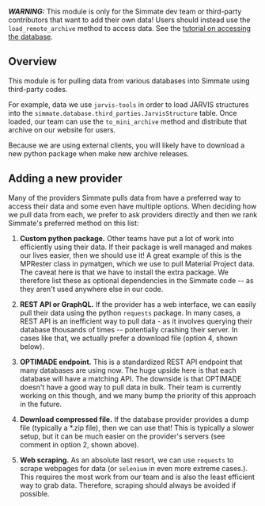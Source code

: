 
_**WARNING:**_ This module is only for the Simmate dev team or third-party contributors that want to add their own data! Users should instead use the `load_remote_archive` method to access data. See the [tutorial on accessing the database](https://github.com/jacksund/simmate/blob/main/tutorials/05_Search_the_database.md).


Overview
--------

This module is for pulling data from various databases into Simmate using third-party codes. 

For example, data we use `jarvis-tools` in order to load JARVIS structures into the `simmate.database.third_parties.JarvisStructure` table. Once loaded, our team can use the `to_mini_archive` method and distribute that archive on our website for users.

Because we are using external clients, you will likely have to download a new python package when make new archive releases.


Adding a new provider
---------------------

Many of the providers Simmate pulls data from have a preferred way to access their data and some even have multiple options. When deciding how we pull data from each, we prefer to ask providers directly and then we rank Simmate's preferred method on this list:

1. **Custom python package.** Other teams have put a lot of work into efficiently using their data. If their package is well managed and makes our lives easier, then we should use it! A great example of this is the MPRester class in pymatgen, which we use to pull Material Project data. The caveat here is that we have to install the extra package. We therefore list
these as optional dependencies in the Simmate code -- as they aren't used anywhere else in our code.

2. **REST API or GraphQL.** If the provider has a web interface, we can easily pull their data using the python `requests` package. In many cases, a REST API is an inefficient way to pull data - as it involves querying their database thousands of times -- potentially crashing their server. In cases like that, we actually prefer a download file (option 4, shown below).

3. **OPTIMADE endpoint.** This is a standardized REST API endpoint that many databases are using now. The huge upside here is that each database will have a matching API. The downside is that OPTIMADE doesn't have a good way to pull data in bulk. Their team is currently working on this though, and we many bump the priority of this approach in the future.

4. **Download compressed file.** If the database provider provides a dump file (typically a *.zip file), then we can use that! This is typically a slower setup, but it can be much easier on the provider's servers (see comment in option 2, shown above).

5. **Web scraping.** As an absolute last resort, we can use `requests` to scrape webpages for data (or `selenium` in even more extreme cases.). This requires the most work from our team and is also the least efficient way to grab data. Therefore, scraping should always be avoided if possible.
